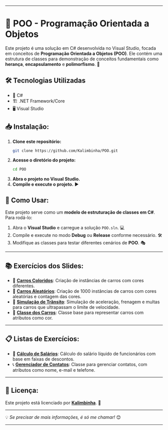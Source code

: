 
---

# 🚀 POO - Programação Orientada a Objetos

Este projeto é uma solução em C# desenvolvida no Visual Studio, focada em conceitos de **Programação Orientada a Objetos (POO)**. Ele contém uma estrutura de classes para demonstração de conceitos fundamentais como **herança**, **encapsulamento** e **polimorfismo**. 🎯

## 🛠️ Tecnologias Utilizadas

- 🔹 C#
- 🏗️ .NET Framework/Core
- 🖥️ Visual Studio

## 📥 Instalação:

1. **Clone este repositório:**
   ```sh
   git clone https://github.com/Kalimbinha/POO.git
   ```
2. **Acesse o diretório do projeto:**
   ```sh
   cd POO
   ```
3. **Abra o projeto no Visual Studio.**
4. **Compile e execute o projeto.** ▶️

## 🚀 Como Usar:

Este projeto serve como um **modelo de estruturação de classes em C#**. Para rodá-lo:

1. Abra o **Visual Studio** e carregue a solução `POO.sln`. 💻
2. Compile e execute no modo **Debug** ou **Release** conforme necessário. 🛠️
3. Modifique as classes para testar diferentes cenários de **POO**. 🎭

---

## 📚 Exercícios dos Slides:

- 🚗 **[Carros Coloridos](https://github.com/Kalimbinha/POO/blob/main/Classess/Exercicios_Slide/Exercicio_1.cs)**: Criação de instâncias de carros com cores diferentes.
- 🎲 **[Carros Aleatórios](https://github.com/Kalimbinha/POO/blob/main/Classess/Exercicios_Slide/Exercicio_2.cs)**: Criação de 1000 instâncias de carros com cores aleatórias e contagem das cores.
- 🚦 **[Simulação de Trânsito](https://github.com/Kalimbinha/POO/blob/main/Classess/Exercicios_Slide/Exercicio_3.cs)**: Simulação de aceleração, frenagem e multas para carros que ultrapassam o limite de velocidade.
- 🚗 **[Classe dos Carros](https://github.com/Kalimbinha/POO/blob/main/Classess/Exercicios_Slide/Carros.cs)**: Classe base para representar carros com atributos como cor.

---

## 📋 Listas de Exercícios:

- 💼 **[Cálculo de Salários](https://github.com/Kalimbinha/POO/blob/main/Classess/Lista_1/Exercicio_1.cs)**: Cálculo do salário líquido de funcionários com base em faixas de descontos.
- 📞 **[Gerenciador de Contatos](https://github.com/Kalimbinha/POO/blob/main/Classess/Lista_1/Contatos.cs)**: Classe para gerenciar contatos, com atributos como nome, e-mail e telefone.

---

## 📜 Licença:

Este projeto está licenciado por **[Kalimbinha](LICENSE)**. 📄

---

💡 *Se precisar de mais informações, é só me chamar!* 😊

---
